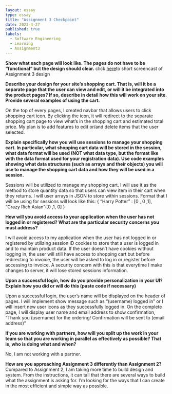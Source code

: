 ```yaml
---
layout: essay
type: essay
title: "Assignment 3 Checkpoint"
date: 2023-4-27
published: true
labels:
  - Software Engineering
  - Learning
  - Assignment3
---
```


**Show what each page will look like. The pages do not have to be “functional” but the design should clear.**
click [here](https://youtu.be/0_2joXntXTA)to short screencast of Assignment 3 design


**Describe your design for your site’s shopping cart. That is, will it be a separate page that the user can view and edit, or will it be integrated into the product pages? If so, describe in detail how this will work on your site. Provide several examples of using the cart.**

On the top of every pages, I created navbar that allows users to click shopping cart icon. By clicking the icon, it will redirect to the separate shopping cart page to view what’s in the shopping cart and estimated total price. My plan is to add features to edit or/and delete items that the user selected. 


**Explain specifically how you will use sessions to manage your shopping cart. In particular, what shopping cart data will be stored in the session, what data format will be used (NOT what data type, but the format like with the data format used for your registration data). Use code examples showing what data structures (such as arrays and their objects) you will use to manage the shopping cart data and how they will be used in a session.**

Sessions will be utilized to manage my shopping cart. I will use it as the method to store quantity data so that users can view item in their cart when they returns. I will user arrays in JSON to store within sessions. Format that I will be using for sessions will look like this: {  “Harry Potter” : [0 , 0 ,1],  “Crazy Rich Asian”:[0 ,1, 0] }

**How will you avoid access to your application when the user has not logged in or registered? What are the particular security concerns you must address?**

I will avoid access to my application when the user has not logged in or registered by utilizing session ID cookies to store that a user is logged in and to maintain product data. If the user doesn’t have cookies without logging in, the user will still have access to shopping cart but before redirecting to invoice, the user will be asked to log in or register before accessing to invoice. A security concern with this is that everytime I make changes to server, it will lose stored sessions information.  

**Upon a successful login, how do you provide personalization in your UI? Explain how you did or will do this (paste code if necessary)**

Upon a successful login, the user’s name will be displayed on the header of pages. I will implement show message such as “(username) logged in” or I will insert new user icons as they successfully logged in. On the complete page, I will display user name and email address to show confirmation, “Thank you (username) for the ordering! Confirmation will be sent to (email address)” 

**If you are working with partners, how will you split up the work in your team so that you are working in parallel as effectively as possible? That is, who is doing what and when?**

No, I am not working with a partner. 

**How are you approaching Assignment 3 differently than Assignment 2?**
Compared to Assignment 2, I am taking more time to build design and system. From the instructions, it can tall that there are several ways to build what the assignment is asking for. I’m looking for the ways that I can create in the most efficient and simple way as possible. 
